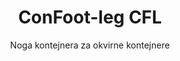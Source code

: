 ---
title: "ConFoot-leg CFL"
subtitle: "Noga kontejnera za okvirne kontejnere"
mainImage: "/images/products/confoot-leg-cfl-main.jpg"
gallery:
  - "/images/products/confoot-leg-cfl-1.jpg"
  - "/images/products/confoot-leg-cfl-2.jpg"
  - "/images/products/confoot-leg-cfl-3.jpg"
shortDescription: "ConFoot-leg CFL je dizajniran posebno za okvirne kontejnere, savršeno pristajući na okvire kako bi se omogućila upotreba kontejnera kao spremišta za tekućine i druge materijale."
technicalDescription: "Model CFL izrađen je za sferne kontejnere koji se koriste za transport tekućina koje zahtijevaju izdržljivost visokog tlaka, budući da sferni oblik najbolje podnosi tlak, ali zahtijeva okvire oko sebe kako bi bio transportabilan."
videoID: "C2KwnEb-npU"
specifications:
  - name: "Težina"
    value: "24 kg po nozi"
  - name: "Nosivost"
    value: "30 tona"
  - name: "Raspon podešavanja"
    value: "1.043 mm do 1.448 mm"
  - name: "Materijal"
    value: "Visokokvalitetni čelik"
price: "3.600 EUR"
priceVAT: "4.356 EUR"
pricingNotes: "Količinski popusti dostupni. Kontaktirajte nas za detalje."
buyLink: "/contact"
howToUse: |
  1. Postavite CFL nogu u kut okvira kontejnera
  2. Uključite mehanizam zaključavanja
  3. Po potrebi podesite visinu unutar raspona od 1.043 mm do 1.448 mm
  4. Ponovite postupak za sve potrebne kutove
  5. Spustite prikolicu i odvezite, ostavljajući kontejner na nogama
benefits:
  - title: "Savršeno uklapanje u okvire"
    description: "Dizajniran da se savršeno uklopi u okvire sfernih kontejnera"
  - title: "Spremanje tekućina"
    description: "Omogućuje upotrebu kontejnera kao spremišta za tekućine koje zahtijevaju otpornost na visoki tlak"
  - title: "Specijalizirani dizajn"
    description: "Izrađen posebno za jedinstvene zahtjeve okvirnih kontejnera"
  - title: "Svestrane primjene"
    description: "Pogodan za različite industrije koje zahtijevaju specijalizirano skladištenje i rukovanje kontejnerima"
  - title: "Spremnost za mobilnost"
    description: "Kontejneri su uvijek spremni za premještanje – jednostavno odvezite prikolicu ispod kontejnera kako biste nastavili putovanje"
  - title: "Optimizacija troškova"
    description: "Optimizira troškove i vrijeme korištenja omogućujući specijalizirano rukovanje kontejnerima bez dodatne opreme"
articleContent: |
  ## Što je ConFoot-leg CFL?

  ConFoot-leg CFL je specijalizirano rješenje za noge kontejnera dizajnirano posebno za okvirne kontejnere. Za razliku od standardnih kontejnera, sferni kontejnere koji se koriste za transport tekućina zahtijevaju okvire oko sebe kako bi bili transportabilni, budući da sferni oblik najbolje podnosi tlak. Model CFL izrađen je tako da se savršeno uklopi u te okvire, omogućujući da se ti specijalizirani kontejneri koriste kao spremišta za tekućine i druge materijale kojima je potrebna otpornost na tlak.

  ## Ključne prednosti za specijalizirano rukovanje kontejnerima

  ConFoot-leg CFL pruža značajne operativne prednosti za tvrtke koje rukovode okvirnim kontejnerima, osobito onima koji se koriste za transport i skladištenje tekućina. Omogućavanjem postavljanja tih specijaliziranih kontejnera na noge, možete stvoriti fleksibilna rješenja za skladištenje tekućina i drugih materijala osjetljivih na tlak bez potrebe za trajnom infrastrukturom.

  Model CFL omogućava tvrtkama optimizaciju njihovih specijaliziranih operacija s kontejnerima, pružajući način za sigurno podržavanje okvirnih kontejnera tijekom utovara, istovara i skladištenja. Ova svestranost čini CFL idealnim rješenjem za industrije koje se oslanjaju na transport i skladištenje tekućina i drugih materijala kojima je potrebna otpornost na tlak.

  ## Kako funkcionira

  ConFoot-leg CFL se čvrsto pričvršćuje na okvire specijaliziranih kontejnera, pružajući stabilnu podršku dok je kontejner pozicioniran za utovar, istovar ili skladištenje. Noge imaju raspon podešavanja od 1.043 mm do 1.448 mm, omogućujući svestrano pozicioniranje u raznim operativnim okruženjima. Svaka noga teži 24 kg, što ih čini jednostavnima za rukovanje, dok sustav pruža impresivnu nosivost od 30 tona.

  Proces instalacije je jednostavan:
  1. Postavite CFL noge u kutove okvira kontejnera
  2. Uključite mehanizam zaključavanja kako biste osigurali noge
  3. Podesite visinu prema svojim specifičnim zahtjevima
  4. Spustite prikolicu i odvezite, ostavljajući kontejner sigurno podržan na nogama

  Kada dođe vrijeme za premještanje kontejnera, jednostavno odvezite prikolicu ispod njega, osigurajte kontejner na prikolici, uklonite noge i nastavite putovanje.

  ## Primjene ConFoot-leg CFL

  ### Kemijska industrija
  Kemijska industrija značajno profitira od sposobnosti CFL-a da sigurno podrži kontejnere koji se koriste za skladištenje i transport kemikalija i tekućih materijala. Omogućavanjem postavljanja tih specijaliziranih kontejnera na noge, tvrtke mogu stvoriti fleksibilna rješenja za skladištenje koja čuvaju integritet materijala osjetljivih na tlak, istovremeno optimizirajući iskorištavanje prostora.

  ### Naftna i plinska industrija
  Za naftnu i plinsku industriju, CFL pruža vrijednu fleksibilnost u rukovanju kontejnerima koji se koriste za razne naftne proizvode. Sposobnost sigurnog postavljanja tih kontejnera na noge omogućuje učinkovitije operacije utovara i istovara, kao i stvaranje privremene skladišne kapacitete tijekom razdoblja povećanih operacija.

  ### Industrija hrane i pića
  Industrija hrane i pića može iskoristiti CFL noge za kontejnere koji se koriste u transportu i skladištenju tekućih prehrambenih proizvoda. Stabilnost i pouzdanost sustava osiguravaju da se ovi osjetljivi materijali mogu sigurno rukovati i skladištiti bez rizika od kontaminacije ili oštećenja.

  ### Pročišćavanje i opskrba vodom
  Operacije pročišćavanja i opskrbe vodom mogu imati koristi od CFL-a zbog njegove sposobnosti da podrži kontejnere koji se koriste za skladištenje i transport kemikalija za tretman vode i drugih tekućih materijala. Ta mogućnost omogućuje fleksibilnije i učinkovitije upravljanje ovim ključnim resursima.

  ## Tehničke specifikacije

  - Nosivost: 30 tona
  - Težina: 24 kg po nozi
  - Raspon podešavanja: 1.043 mm do 1.448 mm
  - Materijal: Visokokvalitetni čelik s izdržljivom završnom obradom
  - Kompatibilnost: Specijalizirani okvirni kontejneri, osobito oni dizajnirani za transport tekućina

  ConFoot-leg CFL predstavlja specijalizirano rješenje za rukovanje okvirnim kontejnerima, pružajući tvrtkama način da optimiziraju svoje operacije s kontejnerima, osobito sfernim kontejnerima koji se koriste za tekućine i druge materijale kojima je potrebna otpornost na tlak. Omogućavanjem sigurnog postavljanja tih specijaliziranih kontejnera na noge, CFL pomaže tvrtkama u postizanju veće učinkovitosti i fleksibilnosti u operacijama rukovanja kontejnerima.
---